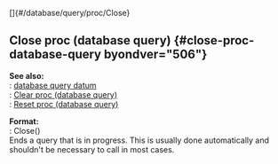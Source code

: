 []{#/database/query/proc/Close}    
## Close proc (database query) {#close-proc-database-query byondver="506"}    
**See also:**    
:   [database query datum](/ref/database/query/query.md)    
:   [Clear proc (database query)](/ref/database/query/proc/Clear/Clear.md)    
:   [Reset proc (database query)](/ref/database/query/proc/Reset/Reset.md)    
<!-- -->    
**Format:**    
:   Close()    
Ends a query that is in progress. This is usually done automatically and    
shouldn\'t be necessary to call in most cases.  